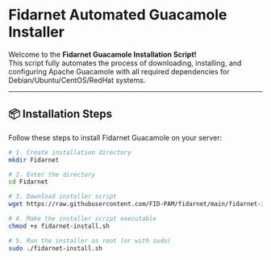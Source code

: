 # Fidarnet Automated Guacamole Installer

Welcome to the **Fidarnet Guacamole Installation Script!**  
This script fully automates the process of downloading, installing, and configuring Apache Guacamole with all required dependencies for Debian/Ubuntu/CentOS/RedHat systems.

---

## 📦 Installation Steps

Follow these steps to install Fidarnet Guacamole on your server:

```bash
# 1. Create installation directory
mkdir Fidarnet

# 2. Enter the directory
cd Fidarnet

# 3. Download installer script
wget https://raw.githubusercontent.com/FID-PAM/fidarnet/main/fidarnet-install.sh

# 4. Make the installer script executable
chmod +x fidarnet-install.sh

# 5. Run the installer as root (or with sudo)
sudo ./fidarnet-install.sh
